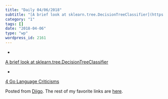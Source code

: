 ```yaml
---
title: "Daily 04/06/2018"
subtitle: "[A brief look at sklearn.tree.DecisionTreeClassifier](https://hackernoon.com/a-brief-look-at-sklearn..."
category: "1"
tags: []
date: "2018-04-06"
type: "wp"
wordpress_id: 2161
---
```

- 
[A brief look at sklearn.tree.DecisionTreeClassifier](https://hackernoon.com/a-brief-look-at-sklearn-tree-decisiontreeclassifier-c2ee262eab9a)

- 
[4 Go Language Criticisms](https://www.toptal.com/go/4-go-language-criticisms?utm_campaign=blog_post_4_go_language_criticisms&utm_campaign=Toptal%20Engineering%20Blog&utm_medium=email&utm_medium=email&utm_source=blog_subscribers&utm_source=hs_email&utm_content=61853014&_hsenc=p2ANqtz-9Hf2kj6gdU8jmImvtO5G_kahicvYB52m13npZTuMpHtjfdKKiKlmzNe3bMdMmGU9ovj2nGG9lCq9E8Szz5GONTzDt9hg&_hsmi=61853014)

Posted from [Diigo](https://www.diigo.com). The rest of my favorite links are [here](https://www.diigo.com/user/pitosalas).